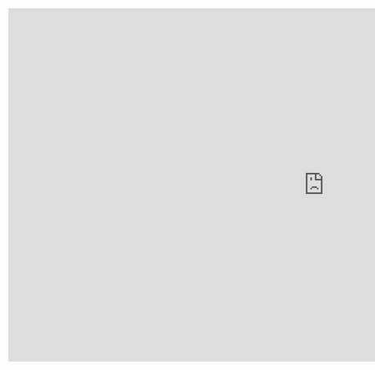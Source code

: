 <div style="width:100%;height:0;padding-bottom:56%;position:relative;"><iframe src="https://giphy.com/embed/3o7aD4WmSr6b9LgOli" width="250%" height="250%" style="position:absolute" frameBorder="0" class="giphy-embed" allowFullScreen></iframe></div><p><a href="https://giphy.com/gifs/cat-cute-yes-3o7aD4WmSr6b9LgOli">via GIPHY</a></p>